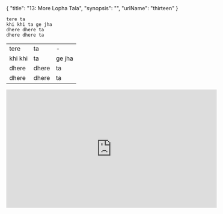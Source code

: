 <data>
{
    "title": "13: More Lopha Tala",
    "synopsis": "",
    "urlName": "thirteen"
}
</data>


    tere ta
    khi khi ta ge jha
    dhere dhere ta
    dhere dhere ta


<table>
    <tr>
        <td>tere</td>
        <td>ta</td>
        <td>-</td>
    </tr>
    <tr>
        <td>khi khi</td>
        <td>ta</td>
        <td>ge jha</td>
    </tr>
    <tr>
        <td>dhere</td>
        <td>dhere</td>
        <td>ta</td>
    </tr>
    <tr>
        <td>dhere</td>
        <td>dhere</td>
        <td>ta</td>
    </tr>
</table>


<iframe width="560" height="315" src="http://www.youtube.com/embed/mPlJuTXywZk" frameborder="0" allowfullscreen></iframe>

